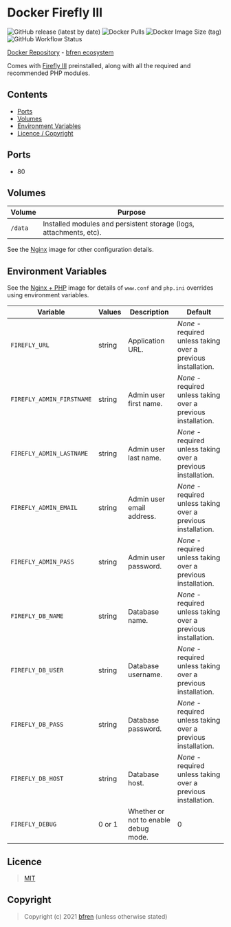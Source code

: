# Docker Firefly III

![GitHub release (latest by date)](https://img.shields.io/github/v/release/bfren/docker-firefly) ![Docker Pulls](https://img.shields.io/docker/pulls/bfren/firefly?label=pulls) ![Docker Image Size (tag)](https://img.shields.io/docker/image-size/bfren/firefly/latest?label=size)<br/>
![GitHub Workflow Status](https://img.shields.io/github/workflow/status/bfren/docker-firefly/dev?label=build)

[Docker Repository](https://hub.docker.com/r/bfren/firefly) - [bfren ecosystem](https://github.com/bfren/docker)

Comes with [Firefly III](https://firefly-iii.org/) preinstalled, along with all the required and recommended PHP modules.

## Contents

* [Ports](#ports)
* [Volumes](#volumes)
* [Environment Variables](#environment-variables)
* [Licence / Copyright](#licence)

## Ports

* 80

## Volumes

| Volume   | Purpose                                                            |
| -------- | ------------------------------------------------------------------ |
| `/data`  | Installed modules and persistent storage (logs, attachments, etc). |

See the [Nginx](https://github.com/bfren/docker-nginx) image for other configuration details.

## Environment Variables

See the [Nginx + PHP](https://github.com/bfren/docker-nginx-php) image for details of `www.conf` and `php.ini` overrides using environment variables.

| Variable                    | Values | Description                          | Default                                                       |
| --------------------------- | ------ | ------------------------------------ | ------------------------------------------------------------- |
| `FIREFLY_URL`             | string | Application URL.                     | *None* - required unless taking over a previous installation. |
| `FIREFLY_ADMIN_FIRSTNAME` | string | Admin user first name.               | *None* - required unless taking over a previous installation. |
| `FIREFLY_ADMIN_LASTNAME`  | string | Admin user last name.                | *None* - required unless taking over a previous installation. |
| `FIREFLY_ADMIN_EMAIL`     | string | Admin user email address.            | *None* - required unless taking over a previous installation. |
| `FIREFLY_ADMIN_PASS`      | string | Admin user password.                 | *None* - required unless taking over a previous installation. |
| `FIREFLY_DB_NAME`         | string | Database name.                       | *None* - required unless taking over a previous installation. |
| `FIREFLY_DB_USER`         | string | Database username.                   | *None* - required unless taking over a previous installation. |
| `FIREFLY_DB_PASS`         | string | Database password.                   | *None* - required unless taking over a previous installation. |
| `FIREFLY_DB_HOST`         | string | Database host.                       | *None* - required unless taking over a previous installation. |
| `FIREFLY_DEBUG`           | 0 or 1 | Whether or not to enable debug mode. | 0                                                             |

## Licence

> [MIT](https://mit.bfren.dev/2021)

## Copyright

> Copyright (c) 2021 [bfren](https://bfren.dev) (unless otherwise stated)

